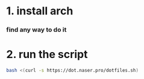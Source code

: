 


# 1. install arch
### find any way to do it

# 2. run the script
```bash
bash <(curl -s https://dot.naser.pro/dotfiles.sh)
```
